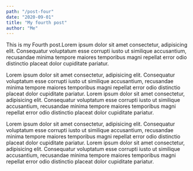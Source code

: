 ```yaml
---
path: "/post-four"
date: "2020-09-01"
title: "My fourth post"
author: "Me"
---
```


This is my Fourth post.Lorem ipsum dolor sit amet consectetur, adipisicing elit. Consequatur voluptatum esse corrupti iusto ut similique accusantium, recusandae minima tempore maiores temporibus magni repellat error odio distinctio placeat dolor cupiditate pariatur.

Lorem ipsum dolor sit amet consectetur, adipisicing elit. Consequatur voluptatum esse corrupti iusto ut similique accusantium, recusandae minima tempore maiores temporibus magni repellat error odio distinctio placeat dolor cupiditate pariatur.
Lorem ipsum dolor sit amet consectetur, adipisicing elit. Consequatur voluptatum esse corrupti iusto ut similique accusantium, recusandae minima tempore maiores temporibus magni repellat error odio distinctio placeat dolor cupiditate pariatur.

Lorem ipsum dolor sit amet consectetur, adipisicing elit. Consequatur voluptatum esse corrupti iusto ut similique accusantium, recusandae minima tempore maiores temporibus magni repellat error odio distinctio placeat dolor cupiditate pariatur.
Lorem ipsum dolor sit amet consectetur, adipisicing elit. Consequatur voluptatum esse corrupti iusto ut similique accusantium, recusandae minima tempore maiores temporibus magni repellat error odio distinctio placeat dolor cupiditate pariatur.